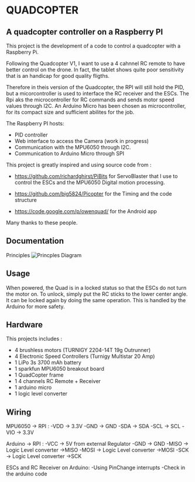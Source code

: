 QUADCOPTER
==========

A quadcopter controller on a Raspberry PI
------------------------------------------

This project is the development of a code to control a quadcopter
with a Raspberry Pi.

Following the Quadcopter V1, I want to use a 4 cahnnel RC remote to have better
control on the drone. In fact, the tablet shows quite poor sensitivity that is
an handicap for good quality fligths.

Therefore in theis version of the Quadcopter, the RPI will still hold the PID,
but a micorcontroller is used to interface the RC receiver and the ESCs. The Rpi
aks the microcontroller for RC commands and sends motor speed values through I2C.
An Arduino Micro has been chosen as microcontroller, for its compact size and
sufficient abilites for the job.

The Raspberry PI hosts:
- PID controller
- Web interface to access the Camera (work in progress)
- Communication with the MPU6050 through I2C.
- Communication to Arduino Micro through SPI


This project is greatly inspired and using source code from :
- https://github.com/richardghirst/PiBits
for ServoBlaster that I use to control the ESCs and the MPU6050 Digital motion processing.

- https://github.com/big5824/Picopter
for the Timing and the code structure

- https://code.google.com/p/owenquad/
for the Android app

Many thanks to these people.

Documentation
-------------

Principles
![Princples Diagram](https://github.com/vjaunet/QUADCOPTER_V2/blob/master/principles.png "Principles Diagram")

Usage
------

When powered, the Quad is in a locked status so that the ESCs do not turn the
motor on. To unlock, simply put the RC sticks to the lower center angle. It can
be locked again by doing the same operation. This is handled by the Arduino 
for more safety.


Hardware
--------

This projects includes :
- 4 brushless motors (TURNIGY 2204-14T 19g Outrunner)
- 4 Electronic Speed Controllers (Turnigy Multistar 20 Amp)
- 1 LiPo 3s 3700 mAh battery
- 1 sparkfun MPU6050 breakout board
- 1 QuadCopter frame
- 1 4 channels RC Remote + Receiver
- 1 arduino micro
- 1 logic level converter

Wiring
------

MPU6050 -> RPI :
-VDD -> 3.3V
-GND -> GND
-SDA -> SDA
-SCL -> SCL
-VIO -> 3.3V

Arduino -> RPI :
-VCC  -> 5V from external Regulator
-GND  -> GND
-MISO -> Logic Level converter ->MISO
-MOSI -> Logic Level converter ->MOSI
-SCK  -> Logic Level converter ->SCK

ESCs and RC Receiver on Arduino:
-Using PinChange interrupts
-Check in the arduino code
